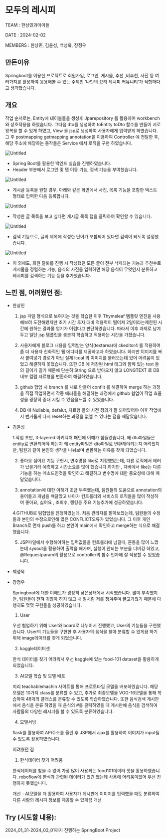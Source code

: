 # 모두의 레시피

TEAM : 한상민과아이들

DATE : 2024-02-02

MEMBERS : 한상민, 김윤성, 백성욱, 장정우

## 만든이유

Springboot를 이용한 프로젝트로 회원가입, 로그인, 게시물, 추천 ,비추천, 사진 등 여러가지를 활용하여 응용해볼 수 있는 주제인 ‘나만의 요리 레시피 커뮤니티’가 적합하다고 생각했습니다.

## 개요

작업 순서로는, Entity에 테이블들을 생성후 Jparepository 를 활용하여 workbench 와 상호작용을 하였습니다. 그다음 dto를 생성하여 toEntity toDto 함수를 만들어 서로 왕복을 할 수 있게 하였고, View 을 jsp로 생성하여 사용자에게 입력받게 하였습니다. 그 후 postmapping getmapping annotation을 이용하여 Controller 에 전달한 후, 해당 주소에 해당하는 동작들은 Service 에서 로직을 구현 하였습니다.

![Untitled](https://prod-files-secure.s3.us-west-2.amazonaws.com/c58ce017-aaab-4b35-9205-23c854db3c53/895ec85c-a3ea-4729-a7a3-ff44be207c4b/Untitled.png)

- Spring Boot를 활용한 백엔드 실습을 진행하였습니다.
- Header 부분에서 로그인 및 탭 이동 기능, 검색 기능을 부여했습니다.

![Untitled](https://prod-files-secure.s3.us-west-2.amazonaws.com/c58ce017-aaab-4b35-9205-23c854db3c53/a04af3f4-6e1f-4c20-bd88-532ec88d6c8b/Untitled.png)

- 게시글 등록을 원할 경우, 아래와 같은 화면에서 사진, 목록 기능을 포함한 텍스트 형태로 입력한 다음 등록합니다.

![Untitled](https://prod-files-secure.s3.us-west-2.amazonaws.com/c58ce017-aaab-4b35-9205-23c854db3c53/f9a3d560-c087-4cd4-9a2d-a522789a869e/Untitled.png)

- 작성한 글 목록을 보고 싶다면 게시글 목록 탭을 클릭하여 확인할 수 있습니다.

![Untitled](https://prod-files-secure.s3.us-west-2.amazonaws.com/c58ce017-aaab-4b35-9205-23c854db3c53/8494e198-9c43-4e6b-bc21-da00e86c67c8/Untitled.png)

- 검색 기능으로, 글의 제목에 작성한 단어가 포함되어 있다면 검색이 되도록 설정했습니다.

![Untitled](https://prod-files-secure.s3.us-west-2.amazonaws.com/c58ce017-aaab-4b35-9205-23c854db3c53/fecbd2e6-51f7-4f35-8e17-aae4b0c4d802/Untitled.png)

- 이 외에도, 회원 탈퇴를 진행 시 작성했던 모든 글이 전부 삭제되는 기능과 추천수로 게시물을 정렬하는 기능, 음식의 사진을 입력하면 해당 음식이 무엇인지 분류하고 레시피를 검색하는 기능 등을 추가했습니다.

## **느낀 점, 어려웠던 점:**

- 한상민
    
    1. jsp 파일 형식으로 보여지는 것을 학습한 이후 Thymeleaf 템플릿 엔진을 사용해보려 도전해봤지만 초기 시간 투자 대비 적용력이 떨어져 2일이라는제한된 시간에 원하는 결과물 얻기가 어렵다고 판단하였습니다. 따라서 이후 과제로 남겨두고 일단 jsp 템플릿을 충분히 학습하고 적용하는 시간을 가졌습니다.
    
    2. 사용자에게 블로그 내용을 입력받는 양식(textarea)에 ckeditor4 를 적용하여 좀 더 사용자 친화적인 웹 에디터를 제공하고자 하였습니다. 하지만 이미지를 복사 붙여넣기 경로가 아닌 실제 lcoal 의 이미지를 불러오는데 있어 어려움이 있었고 해결하지 못했습니다. 또한 DB 에 저장된 html 태그와 함께 있는 text 들의 길이가 길기 때문에 단순히 String 으로 받아오지 않고 LONGTEXT 로 DB 내부 컬럼 자료형을 변환하여 해결하였습니다.
    
    3. github 협업 시 branch 를 새로 만들어 conflit 를 해결하여 merge 하는 과정을 직접 작업하면서 각종 에러들을 해결하는 과정에서 github 협업이 작업 효율성을 굉장히 증대 시킬 수 있음을느낄 수 있었습니다.
    
    4. DB 에 Nullable, defalut, 자료형 들의 사전 정의가 잘 되어있어야 이후 작업에서 번거롭게 다시 reset하는 과정을 없앨 수 있다는 점을 깨달았습니다.
    
- 김윤성

    
    1.작업 초반, 3-layered 아키텍쳐 패턴에 이해가 힘들었습니다, 왜 dto파일들은 entity로 변환되어야 하는지 왜 entity파일은 dto파일로 변환해야되는지 어려웠지만, 팀원과 같이 본인의 생각을 나눠보며 변환하는 이유를 찾게 되었습니다.
    
    2. 좋아요 싫어요 기능 구현시, 변수명을 like로 지정했었는데, 다른 로직에서 에러가 났을거라 예측하고 시간소요를 많이 했습니다.하지만 , 자바에서 like는 다른 기능을 하는 메소드인것을 확인하고 해결하고 변수명에 대한 중요성에 대해 깨달았습니다.
       
    4. annotation에 대한 이해가 조금 부족했는데, 팀원들의 도움으로 annotation의 용어들과 개념을 꺠달았고 나아가 컨트롤러와 서비스의 로직들을 많이 작성하여 좋아요, 싫어요 , 조회수, 랭킹등 주요 기능추가에 성공하였습니다.

    4.GITHUB로 팀협업을 진행하였는데, 처음 관리자를 맡아보았는데, 팀원들의 수정들과 본인의 수정으로인해 많은 CONFLICT오류가 있었습니다. 그 이후 개인 Branch로 먼저 push를 하고 본인이 main에서 확인하고 merge하는 식으로 해결했습니다.
    
    5. JSP파일에서 수행해야하는 입력값들을 컨트롤러에 넘길때, 혼동을 많이 느꼈는데 sysout을 활용하여 출력을 해가며, 실행이 안되는 부분을 디버깅 하였고, @Requestparam의 활용으로 controller의 함수 인자에 잘 적용할 수 있었습니다.
    
- 백성욱
- 장정우
    
    Springboot에 대한 이해도가 굉장히 낮은상태에서 시작했습니다. 많이 부족했지만, 팀원들이 전혀 귀찮아 하지 않고 내 일처럼 저를 챙겨주며 끌고가줬기 때문에 다행히도 몇몇 구현들을 성공하였습니다.
    
    1. User 
    
    우선 협업하기 위해 User와 board로 나누어서 진행했고, User의 기능들을 구현했습니다. User의 기능들을 구현한 후 사용자의 음식을 찾아 분류할 수 있게끔 하기 위해 image데이터를 찾게 되었습니다.
    
    2. kaggle데이터셋
    
    한식 데이터를 찾기 어려워서 우선 kaggle에 있는 food-101 dataset을 활용하게 되었습니다.
    
    3. AI모델 학습 및 모델 배포 
    
    미리 teachablemachin 사이트를 통해 프로토타입 모델을 배포하였습니다. 해당 모델은 10가지 class를 분류할 수 있고, 추가로 최종모델을 VGG-16모델을 통해 학습하여 48개의 클래스를 분류할 수 있도록 학습하였습니다. 또한 음식검색 게시판에서 음식을 분류 하였을 때 음식의 #를 클릭하였을 때 게시판에 음식을 검색하여 사람들의 다양한 레시피를 볼 수 있도록 분류하였습니다.
    
    4. 모델서빙
    
    flask를 활용하여 API주소를 올린 후 JSP에서 ajax를 활용하여 이미지가 input될 수 있도록 활용하였습니다.
    
    어려웠던 점
    
    1. 한식데이터 찾기 어려움
    
    한식데이터를 찾을 수 없어 가장 많이 사용되는 food101데이터 셋을 활용하였습니다. roboflow에 한식과 관련된 데이터가 있긴 했는데 사용에 어려움이있어 우선 진행하지 못했습니다.
    
    개선 - AI모델을 더 활용하여 사용자가 게시판에 이미지를 입력했을 때도 분류하여 다른 사람의 레시피 정보를 제공할 수 있게끔 개선
    

## **Try (시도할 내용):**

2024_01_31-2024_02_01까지 진행하는 SpringBoot Project
